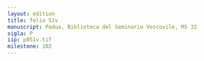 ```yaml
---
layout: edition
title: folio 51v
manuscript: Padua, Biblioteca del Seminario Vescovile, MS 32
sigla: P
iip: p051v.tif
milestone: 102
---
```

